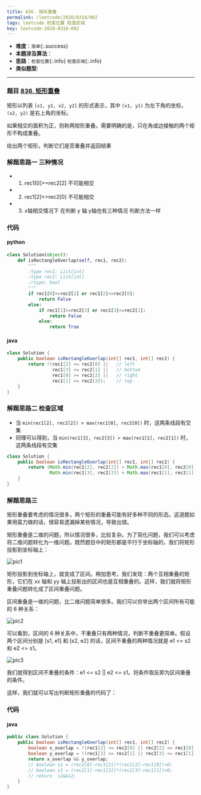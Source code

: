```yaml
---
title: 836. 矩形重叠
permalink: /leetcode/2020/0318/002
tags: leetcode 检查位置 检查区域
key: leetcode-2020-0318-002
---
```

- __难度__：`简单`{:.success}
- __本题涉及算法__：
- __思路__：`检查位置`{:.info} `检查区域`{:.info}
- __类似题型__:

---
### 题目 [836. 矩形重叠](https://leetcode-cn.com/problems/rectangle-overlap/)
矩形以列表 `[x1, y1, x2, y2]` 的形式表示，其中 `(x1, y1)` 为左下角的坐标，`(x2, y2)` 是右上角的坐标。

如果相交的面积为正，则称两矩形重叠。需要明确的是，只在角或边接触的两个矩形不构成重叠。

给出两个矩形，判断它们是否重叠并返回结果


### 解题思路一 三种情况
- 1. rec1[0]>=rec2[2] 不可能相交
- 2. rec1[2]<=rec2[0] 不可能相交
- 3. x轴相交情况下 在判断 y 轴 y轴也有三种情况 判断方法一样


### 代码
#### python
```python
class Solution(object):
    def isRectangleOverlap(self, rec1, rec2):
        """
        :type rec1: List[int]
        :type rec2: List[int]
        :rtype: bool
        """
        if rec1[0]>=rec2[2] or rec1[2]<=rec2[0]:
            return False
        else:
            if rec1[1]>=rec2[3] or rec1[3]<=rec2[1]:
                return False
            else:
                return True

```

#### java
```java
class Solution {
    public boolean isRectangleOverlap(int[] rec1, int[] rec2) {
        return !(rec1[2] <= rec2[0] ||   // left
                 rec1[3] <= rec2[1] ||   // bottom
                 rec1[0] >= rec2[2] ||   // right
                 rec1[1] >= rec2[3]);    // top
    }
}
```

### 解题思路二 检查区域
- 当 `min(rec1[2], rec2[2]) > max(rec1[0], rec2[0])` 时，这两条线段有交集
- 同理可以得到，当 `min(rec1[3], rec2[3]) > max(rec1[1], rec2[1])` 时，这两条线段有交集
```java
class Solution {
    public boolean isRectangleOverlap(int[] rec1, int[] rec2) {
        return (Math.min(rec1[2], rec2[2]) > Math.max(rec1[0], rec2[0]) &&
                Math.min(rec1[3], rec2[3]) > Math.max(rec1[1], rec2[1]));
    }
}
```

### 解题思路三
矩形重叠要考虑的情况很多，两个矩形的重叠可能有好多种不同的形态。这道题如果用蛮力做的话，很容易遗漏掉某些情况，导致出错。

矩形重叠是二维的问题，所以情况很多，比较复杂。为了简化问题，我们可以考虑将二维问题转化为一维问题。既然题目中的矩形都是平行于坐标轴的，我们将矩形投影到坐标轴上：

![pic1]({{"/assets/images/leetcode/0318/04384a3af94898c5b66334e5a179c7667398410bf2ed54999020700516a9891d.jpg"}})

矩形投影到坐标轴上，就变成了区间。稍加思考，我们发现：两个互相重叠的矩形，它们在 xx 轴和 yy 轴上投影出的区间也是互相重叠的。这样，我们就将矩形重叠问题转化成了区间重叠问题。

区间重叠是一维的问题，比二维问题简单很多。我们可以穷举出两个区间所有可能的 6 种关系：


![pic2]({{"/assets/images/leetcode/0318/8d084f05b0d221f1d911ee02e22a1c1763632d531171c108d91c6bc19c267125.jpg"}})

可以看到，区间的 6 种关系中，不重叠只有两种情况，判断不重叠更简单。假设两个区间分别是 [s1, e1] 和 [s2, e2] 的话，区间不重叠的两种情况就是 e1 <= s2 和 e2 <= s1。


![pic3]({{"/assets/images/leetcode/0318/ab062860439f63a4a89258f4712360b5e406d1d4c96ab4632d157cea6dc4b1cf.jpg"}})

我们就得到区间不重叠的条件：e1 <= s2 || e2 <= s1。将条件取反即为区间重叠的条件。

这样，我们就可以写出判断矩形重叠的代码了：

### 代码
#### java
```java
public class Solution {
    public boolean isRectangleOverlap(int[] rec1, int[] rec2) {
        boolean x_overlap = !(rec1[2] <= rec2[0] || rec2[2] <= rec1[0]);
        boolean y_overlap = !(rec1[3] <= rec2[1] || rec2[3] <= rec1[1]);
        return x_overlap && y_overlap;
        // boolean s1 = (rec2[0]-rec1[2])*(rec2[2]-rec1[0])<0;
        // boolean s2 = (rec2[1]-rec1[3])*(rec2[3]-rec1[1])<0;
        // return  s1&&s2;
    }
}
```

